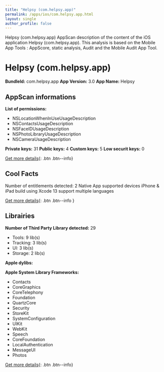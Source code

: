 ```yaml
---
title: "Helpsy (com.helpsy.app)"
permalink: /apps/ios/com.helpsy.app.html
layout: single
author_profile: false
---
```

Helpsy (com.helpsy.app) AppScan description of the content of the iOS application Helpsy (com.helpsy.app). This analysis is based on the Mobile App Tools : AppScore, static analysis, Audit and the Mobile Audit App Tool.

# Helpsy (com.helpsy.app)

**BundleId:** com.helpsy.app
**App Version:** 3.0
**App Name:** Helpsy


## AppScan informations 

**List of permissions:** 
- NSLocationWhenInUseUsageDescription
- NSContactsUsageDescription
- NSFaceIDUsageDescription
- NSPhotoLibraryUsageDescription
- NSCameraUsageDescription
  
  
**Private keys:** 31
**Public keys:** 4
**Custom keys:** 5
**Low securit keys:** 0
  
[Get more details](/pricing.html){: .btn .btn--info}

## Cool Facts

Number of entitlements detected: 2
Native App
supported devices iPhone & iPad
build using Xcode 13
support multiple languages
  
[Get more details](/pricing.html){: .btn .btn--info }

## Librairies 
**Number of Third Party Library detected:** 29
- Tools: 9 lib(s)
- Tracking: 3 lib(s)
- UI: 3 lib(s)
- Storage: 2 lib(s)


**Apple dylibs:**


**Apple System Library Frameworks:**
- Contacts
- CoreGraphics
- CoreTelephony
- Foundation
- QuartzCore
- Security
- StoreKit
- SystemConfiguration
- UIKit
- WebKit
- Speech
- CoreFoundation
- LocalAuthentication
- MessageUI
- Photos


  
[Get more details](/pricing.html){: .btn .btn--info}

